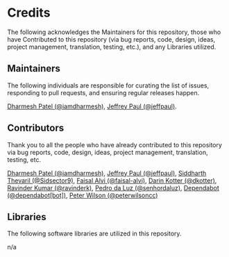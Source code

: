 # Credits

The following acknowledges the Maintainers for this repository, those who have Contributed to this repository (via bug reports, code, design, ideas, project management, translation, testing, etc.), and any Libraries utilized.

## Maintainers

The following individuals are responsible for curating the list of issues, responding to pull requests, and ensuring regular releases happen.

[Dharmesh Patel (@iamdharmesh)](https://github.com/iamdharmesh), [Jeffrey Paul (@jeffpaul)](https://github.com/jeffpaul).

## Contributors

Thank you to all the people who have already contributed to this repository via bug reports, code, design, ideas, project management, translation, testing, etc.

[Dharmesh Patel (@iamdharmesh)](https://github.com/iamdharmesh), [Jeffrey Paul (@jeffpaul)](https://github.com/jeffpaul), [Siddharth Thevaril (@Sidsector9)](https://github.com/Sidsector9), [Faisal Alvi (@faisal-alvi)](https://github.com/faisal-alvi), [Darin Kotter (@dkotter)](https://github.com/dkotter), [Ravinder Kumar (@ravinderk)](https://github.com/ravinderk), [Pedro da Luz (@senhordaluz)](https://github.com/senhordaluz), [Dependabot (@dependabot[bot])](https://github.com/apps/dependabot), [Peter Wilson (@peterwilsoncc)](https://github.com/peterwilsoncc)

## Libraries

The following software libraries are utilized in this repository.

n/a
